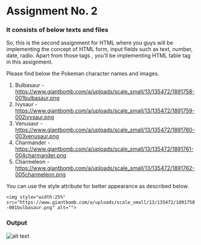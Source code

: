 # Assignment No. 2 

### It consists of below texts and files

So, this is the second assignment for HTML where you guys will be implementing the concept of HTML form, input fields such as text, number, date, radio. Apart from those tags , you'll be implementing HTML table tag in this assignment.

Please find below the Pokeman character names and images.

1. Bulbasaur - https://www.giantbomb.com/a/uploads/scale_small/13/135472/1891758-001bulbasaur.png
2. Ivysaur - https://www.giantbomb.com/a/uploads/scale_small/13/135472/1891759-002ivysaur.png
3. Venusaur - https://www.giantbomb.com/a/uploads/scale_small/13/135472/1891760-003venusaur.png
4. Charmander - https://www.giantbomb.com/a/uploads/scale_small/13/135472/1891761-004charmander.png
5. Charmeleon - https://www.giantbomb.com/a/uploads/scale_small/13/135472/1891762-005charmeleon.png

You can use the style attribute for better appearance as described below.

```<img style="width:25%" src="https://www.giantbomb.com/a/uploads/scale_small/13/135472/1891758-001bulbasaur.png" alt="">```

### Output

![alt text](output.jpg)
